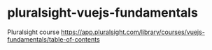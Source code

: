 # pluralsight-vuejs-fundamentals
Pluralsight course https://app.pluralsight.com/library/courses/vuejs-fundamentals/table-of-contents
